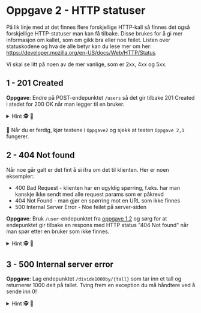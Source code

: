 # Oppgave 2 - HTTP statuser

På lik linje med at det finnes flere forskjellige HTTP-kall så finnes det også forskjellige HTTP-statuser man kan få tilbake.
Disse brukes for å gi mer informasjon om kallet, som om gikk bra eller noe feilet.
Listen over statuskodene og hva de alle betyr kan du lese mer om her: https://developer.mozilla.org/en-US/docs/Web/HTTP/Status

Vi skal se litt på noen av de mer vanlige, som er 2xx, 4xx og 5xx.

## 1 - 201 Created

**Oppgave**: Endre på POST-endepunktet `/users` så det gir tilbake 201 Created i stedet for 200 OK når man legger til en bruker.

<details>
<summary>Hint 🕵️ 📜</summary>

Hvordan å returnere en spesifikk HTTP-status:

```
return ResponseEntity.status(HttpStatus.CREATED).body(id)
```

</details>

🧪 Når du er ferdig, kjør testene i `Oppgave2` og sjekk at testen `Oppgave 2,1` fungerer.


## 2 - 404 Not found

Når noe går galt er det fint å si ifra om det til klienten. Her er noen eksempler:
* 400 Bad Request - klienten har en ugyldig spørring, f.eks. har man kanskje ikke sendt med alle request params som er påkrevd
* 404 Not Found - man gjør en spørring mot en URL som ikke finnes
* 500 Internal Server Error - Noe feilet på server-siden

**Oppgave**: Bruk `/user`-endepunktet fra [oppgave 1.2](#12-hent-en-spesifikk-bruker) og sørg for at endepunktet gir tilbake en respons
med HTTP status "404 Not found" når man spør etter en bruker som ikke finnes.

<details>
<summary>Hint 🕵️ 📜</summary>

Det går an å kaste en exception med ønsket HTTP status med følgende kode:

```
throw ResponseStatusException(HttpStatus.NOT_FOUND)
```

https://www.baeldung.com/spring-response-status-exception#1-generate-responsestatusexception
</details>

## 3 - 500 Internal server error

**Oppgave**: Lag endepunktet `/divide1000by/{tall}` som tar inn et tall og returnerer 1000 delt på tallet. Tving frem en exception du må håndtere ved å sende inn 0!

<details>
<summary>Hint 🕵️ 📜</summary>

---
Siden det å dele på 0 kaster en ArithmeticException må vi håndtere det med en try-catch. 
Hvis det feiler kan vi returnere en internal server error med:
```
throw ResponseStatusException(HttpStatus.INTERNAL_SERVER_ERROR)
```
---
</details>
